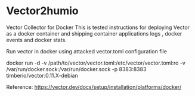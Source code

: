 # Vector2humio

Vector Collector for Docker
This is tested instructions for deploying Vector as a docker container and shipping container applications logs , docker events and docker stats.


Run vector in docker using attacked vector.toml configuration file

docker run -d -v /path/to/vector/vector.toml:/etc/vector/vector.toml:ro -v /var/run/docker.sock:/var/run/docker.sock  -p 8383:8383 timberio/vector:0.11.X-debian


Reference:
https://vector.dev/docs/setup/installation/platforms/docker/
